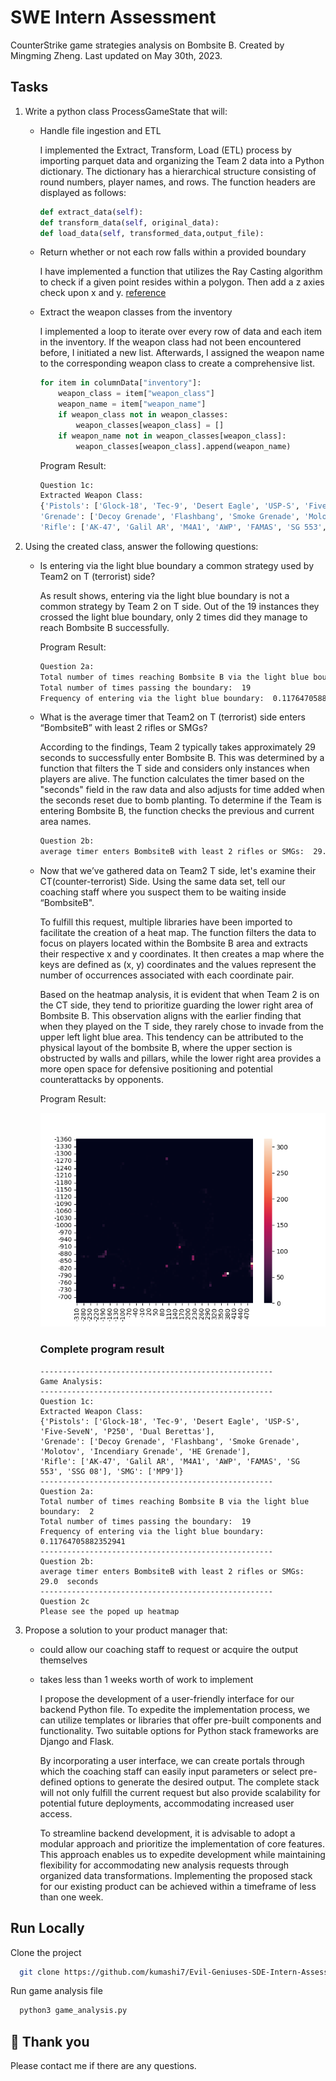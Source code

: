 
# SWE Intern Assessment

CounterStrike game strategies analysis on Bombsite B. Created by Mingming Zheng. Last updated on May 30th, 2023.




## Tasks

1. Write a python class ProcessGameState that will:
    - Handle file ingestion and ETL
        
        I implemented the Extract, Transform, Load (ETL) process by importing parquet data and organizing the Team 2 data into a Python dictionary. The dictionary has a hierarchical structure consisting of round numbers, player names, and rows. The function headers are displayed as follows:
        ```python 
        def extract_data(self):
        def transform_data(self, original_data):
        def load_data(self, transformed_data,output_file):
        ```
    - Return whether or not each row falls within a provided boundary
        
        I have implemented a function that utilizes the Ray Casting algorithm to check if a given point resides within a polygon. Then add a z axies check upon x and y.
        [reference](https://www.eecs.umich.edu/courses/eecs380/HANDOUTS/PROJ2/InsidePoly.html)
    - Extract the weapon classes from the inventory
        
        I implemented a loop to iterate over every row of data and each item in the inventory. If the weapon class had not been encountered before, I initiated a new list. Afterwards, I assigned the weapon name to the corresponding weapon class to create a comprehensive list.
        ```python
        for item in columnData["inventory"]:
            weapon_class = item["weapon_class"]
            weapon_name = item["weapon_name"]
            if weapon_class not in weapon_classes:
                weapon_classes[weapon_class] = []
            if weapon_name not in weapon_classes[weapon_class]:
                weapon_classes[weapon_class].append(weapon_name)
        ```
        Program Result:
        ```bash
        Question 1c:
        Extracted Weapon Class: 
        {'Pistols': ['Glock-18', 'Tec-9', 'Desert Eagle', 'USP-S', 'Five-SeveN', 'P250', 'Dual Berettas'], 
        'Grenade': ['Decoy Grenade', 'Flashbang', 'Smoke Grenade', 'Molotov', 'Incendiary Grenade', 'HE Grenade'], 
        'Rifle': ['AK-47', 'Galil AR', 'M4A1', 'AWP', 'FAMAS', 'SG 553', 'SSG 08'], 'SMG': ['MP9']}
        ```
2. Using the created class, answer the following questions:
    - Is entering via the light blue boundary a common strategy used by Team2 on T (terrorist) side?
        
        As result shows, entering via the light blue boundary is not a common strategy by Team 2 on T side. Out of the 19 instances they crossed the light blue boundary, only 2 times did they manage to reach Bombsite B successfully.
        
        Program Result:
        ```bash
        Question 2a:
        Total number of times reaching Bombsite B via the light blue boundary:  2
        Total number of times passing the boundary:  19
        Frequency of entering via the light blue boundary:  0.11764705882352941
        ```
    - What is the average timer that Team2 on T (terrorist) side enters “BombsiteB” with least 2 rifles or SMGs?

        According to the findings, Team 2 typically takes approximately 29 seconds to successfully enter Bombsite B. This was determined by a function that filters the T side and considers only instances when players are alive. The function calculates the timer based on the "seconds" field in the raw data and also adjusts for time added when the seconds reset due to bomb planting. To determine if the Team is entering Bombsite B, the function checks the previous and current area names.
        ```bash
        Question 2b:
        average timer enters BombsiteB with least 2 rifles or SMGs:  29.0  seconds
        ```
    - Now that we’ve gathered data on Team2 T side, let's examine their CT(counter-terrorist) Side. Using the same data set, tell our coaching staff where you suspect them to be waiting inside “BombsiteB".
        
        To fulfill this request, multiple libraries have been imported to facilitate the creation of a heat map. The function filters the data to focus on players located within the Bombsite B area and extracts their respective x and y coordinates. It then creates a map where the keys are defined as (x, y) coordinates and the values represent the number of occurrences associated with each coordinate pair.
        
        Based on the heatmap analysis, it is evident that when Team 2 is on the CT side, they tend to prioritize guarding the lower right area of Bombsite B. This observation aligns with the earlier finding that when they played on the T side, they rarely chose to invade from the upper left light blue area. This tendency can be attributed to the physical layout of the bombsite B, where the upper section is obstructed by walls and pillars, while the lower right area provides a more open space for defensive positioning and potential counterattacks by opponents.
        
        Program Result:
        
        ![heat map](https://raw.githubusercontent.com/kumashi7/Evil-Geniuses-SDE-Intern-Assessment/master/heatmap.png)

        ### Complete program result
        ```base
        ----------------------------------------------------
        Game Analysis:
        ----------------------------------------------------
        Question 1c:
        Extracted Weapon Class: 
        {'Pistols': ['Glock-18', 'Tec-9', 'Desert Eagle', 'USP-S', 'Five-SeveN', 'P250', 'Dual Berettas'], 
        'Grenade': ['Decoy Grenade', 'Flashbang', 'Smoke Grenade', 'Molotov', 'Incendiary Grenade', 'HE Grenade'], 
        'Rifle': ['AK-47', 'Galil AR', 'M4A1', 'AWP', 'FAMAS', 'SG 553', 'SSG 08'], 'SMG': ['MP9']}
        ----------------------------------------------------
        Question 2a:
        Total number of times reaching Bombsite B via the light blue boundary:  2
        Total number of times passing the boundary:  19
        Frequency of entering via the light blue boundary:  0.11764705882352941
        ----------------------------------------------------
        Question 2b:
        average timer enters BombsiteB with least 2 rifles or SMGs:  29.0  seconds
        ----------------------------------------------------
        Question 2c
        Please see the poped up heatmap
        ```
        
3. Propose a solution to your product manager that:
    - could allow our coaching staff to request or acquire the output themselves
    - takes less than 1 weeks worth of work to implement

        I propose the development of a user-friendly interface for our backend Python file. To expedite the implementation process, we can utilize templates or libraries that offer pre-built components and functionality. Two suitable options for Python stack frameworks are Django and Flask.

        By incorporating a user interface, we can create portals through which the coaching staff can easily input parameters or select pre-defined options to generate the desired output. The complete stack will not only fulfill the current request but also provide scalability for potential future deployments, accommodating increased user access.

        To streamline backend development, it is advisable to adopt a modular approach and prioritize the implementation of core features. This approach enables us to expedite development while maintaining flexibility for accommodating new analysis requests through organized data transformations. Implementing the proposed stack for our existing product can be achieved within a timeframe of less than one week.


## Run Locally

Clone the project

```bash
  git clone https://github.com/kumashi7/Evil-Geniuses-SDE-Intern-Assessment.git
```

Run game analysis file

```bash
  python3 game_analysis.py
```


## 🚀 Thank you
Please contact me if there are any questions.



